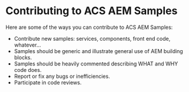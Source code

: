 # Contributing to ACS AEM Samples

Here are some of the ways you can contribute to ACS AEM Samples:

* Contribute new samples: services, components, front end code, whatever…
* Samples should be generic and illustrate general use of AEM building blocks.
* Samples should be heavily commented describing WHAT and WHY code does.
* Report or fix any bugs or inefficiencies.
* Participate in code reviews.
